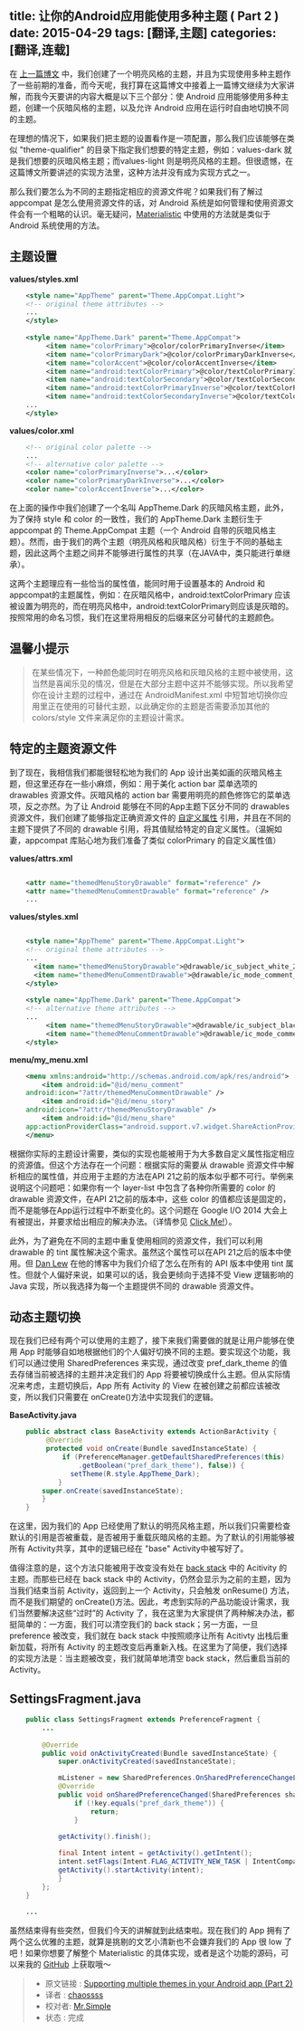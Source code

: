 title: 让你的Android应用能使用多种主题 ( Part 2 )
date: 2015-04-29
tags: [翻译,主题]
categories: [翻译,连载]
---

在 [上一篇博文](http://www.likebamboo.com/AndroidBlog/2015/04/28/support-multiple-themes-android-app-part-1/) 中，我们创建了一个明亮风格的主题，并且为实现使用多种主题作了一些前期的准备，而今天呢，我打算在这篇博文中接着上一篇博文继续为大家讲解，而我今天要讲的内容大概是以下三个部分：使 Android 应用能够使用多种主题，创建一个灰暗风格的主题，以及允许 Android 应用在运行时自由地切换不同的主题。

在理想的情况下，如果我们把主题的设置看作是一项配置，那么我们应该能够在类似 "theme-qualifier" 的目录下指定我们想要的特定主题，例如：values-dark 就是我们想要的灰暗风格主题；而values-light 则是明亮风格的主题。但很遗憾，在这篇博文所要讲述的实现方法里，这种方法并没有成为实现方式之一。
<!--more-->
那么我们要怎么为不同的主题指定相应的资源文件呢？如果我们有了解过 appcompat 是怎么使用资源文件的话，对 Android 系统是如何管理和使用资源文件会有一个粗略的认识。毫无疑问，[Materialistic](https://play.google.com/store/apps/details?id=io.github.hidroh.materialistic) 中使用的方法就是类似于 Android 系统使用的方法。


## 主题设置 ##

**values/styles.xml**

```xml
    <style name="AppTheme" parent="Theme.AppCompat.Light">
    <!-- original theme attributes -->
    ...
    </style>
    
    <style name="AppTheme.Dark" parent="Theme.AppCompat">
   		 <item name="colorPrimary">@color/colorPrimaryInverse</item>
   		 <item name="colorPrimaryDark">@color/colorPrimaryDarkInverse</item>
   		 <item name="colorAccent">@color/colorAccentInverse</item>
   		 <item name="android:textColorPrimary">@color/textColorPrimaryInverse</item>
   		 <item name="android:textColorSecondary">@color/textColorSecondaryInverse</item>
   		 <item name="android:textColorPrimaryInverse">@color/textColorPrimary</item>
   		 <item name="android:textColorSecondaryInverse">@color/textColorSecondary</item>
    ...
    </style>
```

**values/color.xml**

```xml
    <!-- original color palette -->
    ...
    <!-- alternative color palette -->
    <color name="colorPrimaryInverse">...</color>
    <color name="colorPrimaryDarkInverse">...</color>
    <color name="colorAccentInverse">...</color>

```


在上面的操作中我们创建了一个名叫 AppTheme.Dark 的灰暗风格主题，此外，为了保持 style 和 color 的一致性，我们的 AppTheme.Dark 主题衍生于 appcompat 的 Theme.AppCompat 主题（一个 Android 自带的灰暗风格主题）。然而，由于我们的两个主题（明亮风格和灰暗风格）衍生于不同的基础主题，因此这两个主题之间并不能够进行属性的共享（在JAVA中，类只能进行单继承）。

这两个主题理应有一些恰当的属性值，能同时用于设置基本的 Android 和 appcompat的主题属性，例如：在灰暗风格中，android:textColorPrimary 应该被设置为明亮的，而在明亮风格中，android:textColorPrimary则应该是灰暗的。按照常用的命名习惯，我们在这里将用相反的后缀来区分可替代的主题颜色。

## 温馨小提示 

> 在某些情况下，一种颜色能同时在明亮风格和灰暗风格的主题中被使用，这当然是喜闻乐见的情况，但是在大部分主题中这并不能够实现。所以我希望你在设计主题的过程中，通过在 AndroidManifest.xml 中短暂地切换你应用里正在使用的可替代主题，以此确定你的主题是否需要添加其他的 colors/style 文件来满足你的主题设计需求。


## 特定的主题资源文件 

到了现在，我相信我们都能很轻松地为我们的 App 设计出美如画的灰暗风格主题，但这里还存在一些小麻烦，例如：用于美化 action bar 菜单选项的 drawables 资源文件。灰暗风格的 action bar 需要用明亮的颜色修饰它的菜单选项，反之亦然。为了让 Android 能够在不同的App主题下区分不同的 drawables 资源文件，我们创建了能够指定正确资源文件的 [自定义属性](http://developer.android.com/training/custom-views/create-view.html#customattr) 引用，并且在不同的主题下提供了不同的 drawable 引用，将其值赋给特定的自定义属性。（温婉如妻，appcompat 库贴心地为我们准备了类似 colorPrimary 的自定义属性值）

**values/attrs.xml** 

```xml

    <attr name="themedMenuStoryDrawable" format="reference" />
    <attr name="themedMenuCommentDrawable" format="reference" />
    ...
```

**values/styles.xml** 

```xml

    <style name="AppTheme" parent="Theme.AppCompat.Light">
    <!-- original theme attributes -->
    ...
  	  <item name="themedMenuStoryDrawable">@drawable/ic_subject_white_24dp</item>
   	  <item name="themedMenuCommentDrawable">@drawable/ic_mode_comment_white_24dp</item>
    </style>
    
    <style name="AppTheme.Dark" parent="Theme.AppCompat">
    <!-- alternative theme attributes -->
    ...
   		 <item name="themedMenuStoryDrawable">@drawable/ic_subject_black_24dp</item>
   		 <item name="themedMenuCommentDrawable">@drawable/ic_mode_comment_black_24dp</item>
    </style>
```

**menu/my_menu.xml** 

```xml
    <menu xmlns:android="http://schemas.android.com/apk/res/android">
    	<item android:id="@id/menu_comment"
    android:icon="?attr/themedMenuCommentDrawable" />
   		<item android:id="@id/menu_story"
    android:icon="?attr/themedMenuStoryDrawable" />
   		<item android:id="@id/menu_share"
    app:actionProviderClass="android.support.v7.widget.ShareActionProvider" />
    </menu>
```

根据你实际的主题设计需要，类似的实现也能被用于为大多数自定义属性指定相应的资源值。但这个方法存在一个问题：根据实际的需要从 drawable 资源文件中解析相应的属性值，并应用于主题的方法在API 21之前的版本似乎都不可行。举例来说明这个问题吧：如果你有一个 layer-list 中包含了各种你所需要的 color 的 drawable 资源文件，在API 21之前的版本中，这些 color 的值都应该是固定的，而不是能够在App运行过程中不断变化的。这个问题在 Google I/O 2014 大会上有被提出，并要求给出相应的解决办法。（详情参见 [Click Me!](https://github.com/google/iosched/commit/dd7ed72a7eb2d223203db079bd99d31c6ef3061e)）。

此外，为了避免在不同的主题中重复使用相同的资源文件，我们可以利用 drawable 的 tint 属性解决这个需求。虽然这个属性可以在API 21之后的版本中使用。但 [Dan Lew](http://blog.danlew.net/2014/08/18/fast-android-asset-theming-with-colorfilter/) 在他的博客中为我们介绍了怎么在所有的 API 版本中使用 tint 属性。但就个人偏好来说，如果可以的话，我会更倾向于选择不受 View 逻辑影响的 Java 实现，所以我选择为每一个主题提供不同的 drawable 资源文件。

## 动态主题切换 

现在我们已经有两个可以使用的主题了，接下来我们需要做的就是让用户能够在使用 App 时能够自如地根据他们的个人偏好切换不同的主题。要实现这个功能，我们可以通过使用 SharedPreferences 来实现，通过改变 pref_dark_theme 的值去存储当前被选择的主题并决定我们的 App 将要被切换成什么主题。但从实际情况来考虑，主题切换后，App 所有 Activity 的 View 在被创建之前都应该被改变，所以我们只需要在 onCreate()方法中实现我们的逻辑。

**BaseActivity.java** 

```java
    public abstract class BaseActivity extends ActionBarActivity {
   		 @Override
    	 protected void onCreate(Bundle savedInstanceState) {
   			 if (PreferenceManager.getDefaultSharedPreferences(this)
   				 .getBoolean("pref_dark_theme"), false)) {
    		   setTheme(R.style.AppTheme_Dark);
    		}
    	super.onCreate(savedInstanceState);
    	}
    }
```

在这里，因为我们的 App 已经使用了默认的明亮风格主题，所以我们只需要检查默认的引用是否被重载，是否被用于重载灰暗风格的主题。为了默认的引用能够被所有 Activity共享，其中的逻辑已经在 "base" Activity中被写好了。

值得注意的是，这个方法只能被用于改变没有处在 [back stack](http://developer.android.com/guide/components/tasks-and-back-stack.html) 中的 Acitivity 的主题。而那些已经在 back stack 中的 Activity，仍然会显示为之前的主题，因为当我们结束当前 Activity，返回到上一个 Activity，只会触发 onResume() 方法，而不是我们期望的 onCreate()方法。因此，考虑到实际的产品功能设计需求，我们当然要解决这些“过时”的 Activity 了，我在这里为大家提供了两种解决办法，都挺简单的：一方面，我们可以清空我们的 back stack；另一方面，一旦 preference 被改变，我们就在 back stack 中按照顺序让所有 Acitivty 出栈后重新加载，将所有 Activity 的主题改变后再重新入栈。在这里为了简便，我们选择的实现方法是：当主题被改变，我们就简单地清空 back stack，然后重启当前的 Activity。

## SettingsFragment.java ##

```java
    public class SettingsFragment extends PreferenceFragment {
   		...
    
    	@Override
   		public void onActivityCreated(Bundle savedInstanceState) {
    		super.onActivityCreated(savedInstanceState);

    		mListener = new SharedPreferences.OnSharedPreferenceChangeListener() {
    		@Override
    		public void onSharedPreferenceChanged(SharedPreferences sharedPreferences, String key) {
    			if (!key.equals("pref_dark_theme")) {
    				return;
    			}
    
    		getActivity().finish();

    		final Intent intent = getActivity().getIntent();
    		intent.setFlags(Intent.FLAG_ACTIVITY_NEW_TASK | IntentCompat.FLAG_ACTIVITY_CLEAR_TASK);
    		getActivity().startActivity(intent);
    		}
    	};
    }
    
    ...
```

虽然结束得有些突然，但我们今天的讲解就到此结束啦。现在我们的 App 拥有了两个这么优雅的主题，就算是挑剔的文艺小清新也不会嫌弃我们的 App 很 low 了吧！如果你想要了解整个 Materialistic 的具体实现，或者是这个功能的源码，可以来我的 [GitHub](https://github.com/hidroh/materialistic) 上获取哦～


> * 原文链接 : [Supporting multiple themes in your Android app (Part 2)](http://www.hidroh.com/2015/02/25/support-multiple-themes-android-app-part-2/)
> * 译者 : [chaossss](https://github.com/chaossss) 
> * 校对者: [Mr.Simple](https://github.com/bboyfeiyu) 
> * 状态 :  完成
